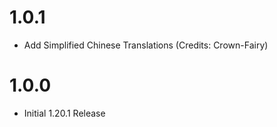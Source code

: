 # 1.0.1
- Add Simplified Chinese Translations (Credits: Crown-Fairy)

# 1.0.0
- Initial 1.20.1 Release